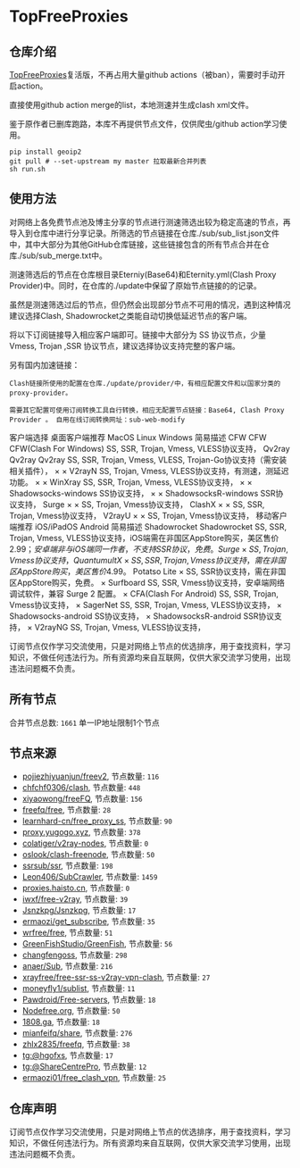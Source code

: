 # TopFreeProxies

## 仓库介绍

[TopFreeProxies](https://github.com/ykk648/TopFreeProxies)复活版，不再占用大量github actions（被ban），需要时手动开启action。

直接使用github action merge的list，本地测速并生成clash xml文件。

鉴于原作者已删库跑路，本库不再提供节点文件，仅供爬虫/github action学习使用。

```shell
pip install geoip2
git pull # --set-upstream my master 拉取最新合并列表
sh run.sh
```

## 使用方法

对网络上各免费节点池及博主分享的节点进行测速筛选出较为稳定高速的节点，再导入到仓库中进行分享记录。所筛选的节点链接在仓库./sub/sub_list.json文件中，其中大部分为其他GitHub仓库链接，这些链接包含的所有节点合并在仓库./sub/sub_merge.txt中。

测速筛选后的节点在仓库根目录Eterniy(Base64)和Eternity.yml(Clash Proxy Provider)中。同时，在仓库的./update中保留了原始节点链接的的记录。

虽然是测速筛选过后的节点，但仍然会出现部分节点不可用的情况，遇到这种情况建议选择Clash, Shadowrocket之类能自动切换低延迟节点的客户端。

将以下订阅链接导入相应客户端即可。链接中大部分为 SS 协议节点，少量 Vmess, Trojan ,SSR 协议节点，建议选择协议支持完整的客户端。

另有国内加速链接：

    Clash链接所使用的配置在仓库./update/provider/中，有相应配置文件和以国家分类的proxy-provider。

    需要其它配置可使用订阅转换工具自行转换，相应无配置节点链接：Base64, Clash Proxy Provider 。 自用在线订阅转换网址：sub-web-modify

客户端选择
桌面客户端推荐
MacOS Linux Windows 简易描述 CFW CFW CFW(Clash For Windows) SS, SSR, Trojan, Vmess, VLESS协议支持， Qv2ray Qv2ray Qv2ray SS, SSR, Trojan, Vmess, VLESS, Trojan-Go协议支持（需安装相关插件）， × × V2rayN SS, Trojan, Vmess, VLESS协议支持，有测速，测延迟功能。 × × WinXray SS, SSR, Trojan, Vmess, VLESS协议支持， × × Shadowsocks-windows SS协议支持， × × ShadowsocksR-windows SSR协议支持， Surge × × SS, Trojan, Vmess协议支持， ClashX × × SS, SSR, Trojan, Vmess协议支持， V2rayU × × SS, Trojan, Vmess协议支持，
移动客户端推荐
iOS/iPadOS Android 简易描述 Shadowrocket Shadowrocket SS, SSR, Trojan, Vmess, VLESS协议支持，iOS端需在非国区AppStore购买，美区售价$2.99；安卓端非与iOS端同一作者，不支持SSR协议，免费。 Surge × SS, Trojan, Vmess协议支持， Quantumult X × SS, SSR, Trojan, Vmess协议支持，需在非国区AppStore购买，美区售价$4.99。 Potatso Lite × SS, SSR协议支持，需在非国区AppStore购买，免费。 × Surfboard SS, SSR, Vmess协议支持，安卓端网络调试软件，兼容 Surge 2 配置。 × CFA(Clash For Android) SS, SSR, Trojan, Vmess协议支持， × SagerNet SS, SSR, Trojan, Vmess, VLESS协议支持， × Shadowsocks-android SS协议支持， × ShadowsocksR-android SSR协议支持， × V2rayNG SS, Trojan, Vmess, VLESS协议支持，

订阅节点仅作学习交流使用，只是对网络上节点的优选排序，用于查找资料，学习知识，不做任何违法行为。所有资源均来自互联网，仅供大家交流学习使用，出现违法问题概不负责。

## 所有节点
合并节点总数: `1661` 单一IP地址限制1个节点

## 节点来源
- [pojiezhiyuanjun/freev2](https://github.com/pojiezhiyuanjun/freev2), 节点数量: `116`
- [chfchf0306/clash](https://github.com/chfchf0306/clash), 节点数量: `448`
- [xiyaowong/freeFQ](https://github.com/xiyaowong/freeFQ), 节点数量: `156`
- [freefq/free](https://github.com/freefq/free), 节点数量: `28`
- [learnhard-cn/free_proxy_ss](https://github.com/learnhard-cn/free_proxy_ss), 节点数量: `90`
- [proxy.yugogo.xyz](https://proxy.yugogo.xyz), 节点数量: `378`
- [colatiger/v2ray-nodes](https://github.com/colatiger/v2ray-nodes), 节点数量: `0`
- [oslook/clash-freenode](https://github.com/oslook/clash-freenode), 节点数量: `50`
- [ssrsub/ssr](https://github.com/ssrsub/ssr), 节点数量: `198`
- [Leon406/SubCrawler](https://github.com/Leon406/SubCrawler), 节点数量: `1459`
- [proxies.haisto.cn](http://proxies.haisto.cn), 节点数量: `0`
- [iwxf/free-v2ray](https://github.com/iwxf/free-v2ray), 节点数量: `39`
- [Jsnzkpg/Jsnzkpg](https://github.com/Jsnzkpg/Jsnzkpg), 节点数量: `17`
- [ermaozi/get_subscribe](https://github.com/ermaozi/get_subscribe), 节点数量: `35`
- [wrfree/free](https://github.com/wrfree/free), 节点数量: `51`
- [GreenFishStudio/GreenFish](https://github.com/GreenFishStudio/GreenFish), 节点数量: `56`
- [changfengoss](https://github.com/ronghuaxueleng/get_v2), 节点数量: `298`
- [anaer/Sub](https://github.com/anaer/Sub), 节点数量: `216`
- [xrayfree/free-ssr-ss-v2ray-vpn-clash](https://github.com/xrayfree/free-ssr-ss-v2ray-vpn-clash), 节点数量: `27`
- [moneyfly1/sublist](https://github.com/moneyfly1/sublist), 节点数量: `11`
- [Pawdroid/Free-servers](https://github.com/Pawdroid/Free-servers), 节点数量: `18`
- [Nodefree.org](https://github.com/Fukki-Z/nodefree), 节点数量: `50`
- [1808.ga](https://1808.ga/), 节点数量: `18`
- [mianfeifq/share](https://github.com/mianfeifq/share), 节点数量: `276`
- [zhlx2835/freefq](https://github.com/zhlx2835/freefq), 节点数量: `38`
- [tg:@hgofxs](https://t.me/ztztx), 节点数量: `17`
- [tg:@ShareCentrePro](https://t.me/ShareCentrePro), 节点数量: `12`
- [ermaozi01/free_clash_vpn](https://github.com/ermaozi01/free_clash_vpn), 节点数量: `25`

## 仓库声明
订阅节点仅作学习交流使用，只是对网络上节点的优选排序，用于查找资料，学习知识，不做任何违法行为。所有资源均来自互联网，仅供大家交流学习使用，出现违法问题概不负责。
